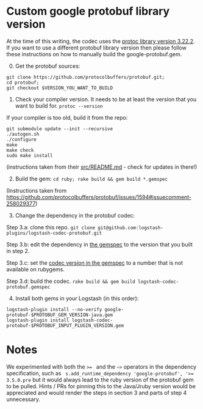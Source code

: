 # Custom google protobuf library version

At the time of this writing, the codec uses the [protoc library version 3.22.2](https://rubygems.org/gems/google-protobuf/versions/3.22.2-java).
If you want to use a different protobuf library version then please follow these instructions on how to manually build the google-protobuf.gem.

0.  Get the protobuf sources:
```
git clone https://github.com/protocolbuffers/protobuf.git;
cd protobuf;
git checkout $VERSION_YOU_WANT_TO_BUILD
```

1. Check your compiler version. It needs to be at least the version that you want to build for.
`protoc --version`

If your compiler is too old, build it from the repo:

```
git submodule update --init --recursive
./autogen.sh
./configure
make
make check
sudo make install
```

(instructions taken from their [src/README.md](https://github.com/protocolbuffers/protobuf/blob/master/src/README.md) - check for updates in there!)

2. Build the gem:
`cd ruby; rake build && gem build *.gemspec`

(Instructions taken from https://github.com/protocolbuffers/protobuf/issues/1594#issuecomment-258029377)

3. Change the dependency in the protobuf codec:

Step 3.a: clone this repo.
`git clone git@github.com:logstash-plugins/logstash-codec-protobuf.git`

Step 3.b: edit the dependency in [the gemspec](https://github.com/logstash-plugins/logstash-codec-protobuf/blob/master/logstash-codec-protobuf.gemspec#L23) to the version that you built in step 2.

Step 3.c: set the [codec version in the gemspec](https://github.com/logstash-plugins/logstash-codec-protobuf/blob/master/logstash-codec-protobuf.gemspec#L4) to a number that is not available on rubygems.

Step 3.d: build the codec. `rake build && gem build logstash-codec-protobuf.gemspec`


4. Install both gems in your Logstash (in this order):
```
logstash-plugin install --no-verify google-protobuf-$PROTOBUF_GEM_VERSION-java.gem
logstash-plugin install logstash-codec-protobuf-$PROTOBUF_INPUT_PLUGIN_VERSION.gem
```

# Notes

We experimented with both the `>= ` and the `~>` operators in the dependency specification, such as
` s.add_runtime_dependency 'google-protobuf', '>= 3.5.0.pre`
but it would always lead to the ruby version of the protobuf gem to be pulled. Hints / PRs for pinning this to the Java/Jruby version would be appreciated and would render the steps in section 3 and parts of step 4 unnecessary.

